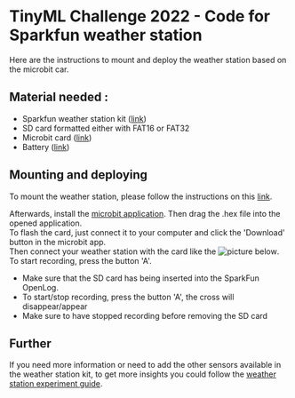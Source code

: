# TinyML Challenge 2022 - Code for Sparkfun weather station
Here are the instructions to mount and deploy the weather station based on the microbit car.
## Material needed :
- Sparkfun weather station kit ([link](https://www.sparkfun.com/products/16274))
- SD card formatted either with FAT16 or FAT32
- Microbit card ([link](https://www.sparkfun.com/products/17287))
- Battery ([link](https://www.adafruit.com/?q=lithium+ion+battery&sort=BestMatch))

## Mounting and deploying
To mount the weather station, please follow the instructions on this [link](https://learn.sparkfun.com/tutorials/weather-meter-hookup-guide/all).  

Afterwards, install the [microbit application](https://makecode.microbit.org/offline-app). Then drag the .hex file into the opened application.  
To flash the card, just connect it to your computer and click the 'Download' button in the microbit app.  
Then connect your weather station with the card like the ![picture below](setup_weather_station.jpg). To start recording, press the button 'A'.

- Make sure that the SD card has being inserted into the SparkFun OpenLog.
- To start/stop recording, press the button 'A', the cross will disappear/appear
- Make sure to have stopped recording before removing the SD card

## Further
If you need more information or need to add the other sensors available in the weather station kit, to get more insights you could follow the [weather station experiment guide](https://learn.sparkfun.com/tutorials/microclimate-kit-experiment-guide).
